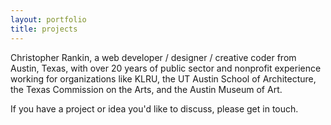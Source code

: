 ```yaml
---
layout: portfolio
title: projects
---
```


Christopher Rankin, a web developer / designer / creative coder from Austin, Texas, with over 20 years of public sector and nonprofit experience working for organizations like KLRU, the UT Austin School of Architecture, the Texas Commission on the Arts, and the Austin Museum of Art.

<!-- I infrequently write about current interests &mdash; the intersection of art and technology, networks, public art, urban interventions, museums, animated GIFs &mdash; at [getcrank.in](/). -->

If you have a project or idea you'd like to discuss, please get in touch.
